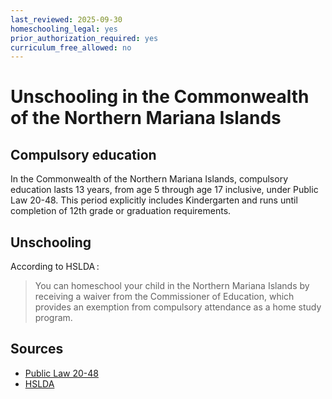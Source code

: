 ```yaml
---
last_reviewed: 2025-09-30
homeschooling_legal: yes
prior_authorization_required: yes
curriculum_free_allowed: no
---
```

# Unschooling in the Commonwealth of the Northern Mariana Islands

## Compulsory education

In the Commonwealth of the Northern Mariana Islands, compulsory education lasts 13 years,
from age 5 through age 17 inclusive, under Public Law 20-48.
This period explicitly includes Kindergarten and runs until completion of 12th grade or graduation requirements.

## Unschooling

According to HSLDA :

> You can homeschool your child in the Northern Mariana Islands by receiving a waiver from the Commissioner of Education, which provides an exemption from compulsory attendance as a home study program.

## Sources

- [Public Law 20-48](https://www.cnmilaw.org/pdf/public_laws/20/pl20-48.pdf)
- [HSLDA](https://hslda.org/post/how-to-comply-with-the-northern-mariana-islands-homeschool-law)
